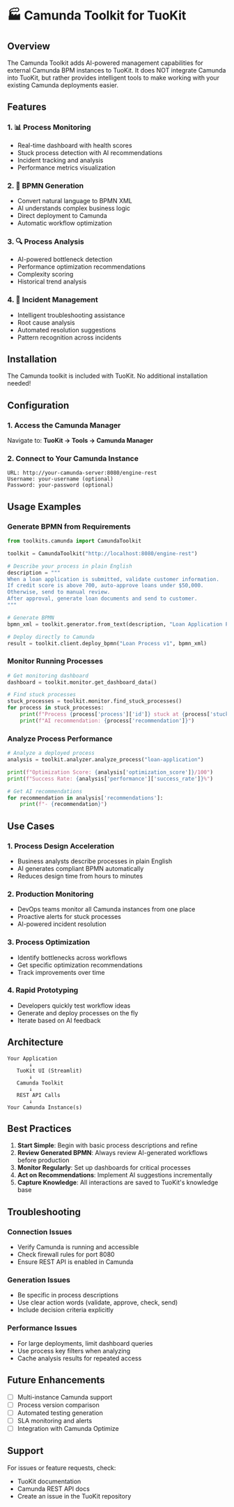 # 🏭 Camunda Toolkit for TuoKit

## Overview

The Camunda Toolkit adds AI-powered management capabilities for external Camunda BPM instances to TuoKit. It does NOT integrate Camunda into TuoKit, but rather provides intelligent tools to make working with your existing Camunda deployments easier.

## Features

### 1. 📊 **Process Monitoring**
- Real-time dashboard with health scores
- Stuck process detection with AI recommendations
- Incident tracking and analysis
- Performance metrics visualization

### 2. 🤖 **BPMN Generation** 
- Convert natural language to BPMN XML
- AI understands complex business logic
- Direct deployment to Camunda
- Automatic workflow optimization

### 3. 🔍 **Process Analysis**
- AI-powered bottleneck detection
- Performance optimization recommendations
- Complexity scoring
- Historical trend analysis

### 4. 🚨 **Incident Management**
- Intelligent troubleshooting assistance
- Root cause analysis
- Automated resolution suggestions
- Pattern recognition across incidents

## Installation

The Camunda toolkit is included with TuoKit. No additional installation needed!

## Configuration

### 1. Access the Camunda Manager

Navigate to: **TuoKit → Tools → Camunda Manager** 

### 2. Connect to Your Camunda Instance

```
URL: http://your-camunda-server:8080/engine-rest
Username: your-username (optional)
Password: your-password (optional)
```

## Usage Examples

### Generate BPMN from Requirements

```python
from toolkits.camunda import CamundaToolkit

toolkit = CamundaToolkit("http://localhost:8080/engine-rest")

# Describe your process in plain English
description = """
When a loan application is submitted, validate customer information.
If credit score is above 700, auto-approve loans under $50,000.
Otherwise, send to manual review. 
After approval, generate loan documents and send to customer.
"""

# Generate BPMN
bpmn_xml = toolkit.generator.from_text(description, "Loan Application Process")

# Deploy directly to Camunda
result = toolkit.client.deploy_bpmn("Loan Process v1", bpmn_xml)
```

### Monitor Running Processes

```python
# Get monitoring dashboard
dashboard = toolkit.monitor.get_dashboard_data()

# Find stuck processes
stuck_processes = toolkit.monitor.find_stuck_processes()
for process in stuck_processes:
    print(f"Process {process['process']['id']} stuck at {process['stuck_activity']}")
    print(f"AI recommendation: {process['recommendation']}")
```

### Analyze Process Performance

```python
# Analyze a deployed process
analysis = toolkit.analyzer.analyze_process("loan-application")

print(f"Optimization Score: {analysis['optimization_score']}/100")
print(f"Success Rate: {analysis['performance']['success_rate']}%")

# Get AI recommendations
for recommendation in analysis['recommendations']:
    print(f"- {recommendation}")
```

## Use Cases

### 1. **Process Design Acceleration**
- Business analysts describe processes in plain English
- AI generates compliant BPMN automatically
- Reduces design time from hours to minutes

### 2. **Production Monitoring**
- DevOps teams monitor all Camunda instances from one place
- Proactive alerts for stuck processes
- AI-powered incident resolution

### 3. **Process Optimization**
- Identify bottlenecks across workflows
- Get specific optimization recommendations
- Track improvements over time

### 4. **Rapid Prototyping**
- Developers quickly test workflow ideas
- Generate and deploy processes on the fly
- Iterate based on AI feedback

## Architecture

```
Your Application
       ↓
   TuoKit UI (Streamlit)
       ↓
   Camunda Toolkit
       ↓
   REST API Calls
       ↓
Your Camunda Instance(s)
```

## Best Practices

1. **Start Simple**: Begin with basic process descriptions and refine
2. **Review Generated BPMN**: Always review AI-generated workflows before production
3. **Monitor Regularly**: Set up dashboards for critical processes
4. **Act on Recommendations**: Implement AI suggestions incrementally
5. **Capture Knowledge**: All interactions are saved to TuoKit's knowledge base

## Troubleshooting

### Connection Issues
- Verify Camunda is running and accessible
- Check firewall rules for port 8080
- Ensure REST API is enabled in Camunda

### Generation Issues
- Be specific in process descriptions
- Use clear action words (validate, approve, check, send)
- Include decision criteria explicitly

### Performance Issues
- For large deployments, limit dashboard queries
- Use process key filters when analyzing
- Cache analysis results for repeated access

## Future Enhancements

- [ ] Multi-instance Camunda support
- [ ] Process version comparison
- [ ] Automated testing generation
- [ ] SLA monitoring and alerts
- [ ] Integration with Camunda Optimize

## Support

For issues or feature requests, check:
- TuoKit documentation
- Camunda REST API docs
- Create an issue in the TuoKit repository
